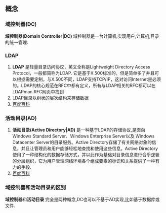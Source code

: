 ## 概念

### 域控制器(DC)
**域控制器(Domain Controller|DC)** 域控制器是一台计算机,实现用户,计算机,目录的统一管理.

### LDAP
1. **LDAP** 是轻量目录访问协议，英文全称是Lightweight Directory Access Protocol，一般都简称为LDAP. 它是基于X.500标准的，但是简单多了并且可以根据需要定制。与X.500不同，LDAP支持TCP/IP，这对访问Internet是必须的。LDAP的核心规范在RFC中都有定义，所有与LDAP相关的RFC都可以在LDAPman RFC网页中找到
2. LDAP目录以树状的层次结构来存储数据
3. [百度百科](https://baike.baidu.com/item/LDAP/2875565)

### 活动目录(AD)
1. **活动目录(Active Directory|AD)** 是一种基于LDAP的存储协议,是面向Windows Standard Server、Windows Enterprise Server以及 Windows Datacenter Server的目录服务。Active Directory存储了有关网络对象的信息，并且让管理员和用户能够轻松地查找和使用这些信息。Active Directory使用了一种结构化的数据存储方式，并以此作为基础对目录信息进行合乎逻辑的分层组织，它为用户管理网络环境各个组成要素的标识和关系提供了一种有力的手段.
2. [百度百科](https://baike.baidu.com/item/%E6%B4%BB%E5%8A%A8%E7%9B%AE%E5%BD%95/1765909?fr=aladdin)

### 域控制器和活动目录的区别
**域控制器**和**活动目录** 完全是两种概念,DC也可以不基于AD实现,比如基于数据库或文件.


